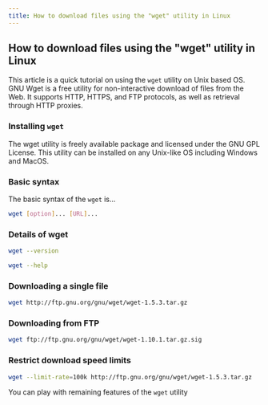 ```yaml
---
title: How to download files using the "wget" utility in Linux
---
```

## How to download files using the "wget" utility in Linux
This article is a quick tutorial on using the ``wget`` utility on Unix based OS.
GNU Wget is a free utility for non-interactive download of files from the Web. It supports HTTP, HTTPS, and FTP protocols, as well as retrieval through HTTP proxies.

### Installing `wget`
The wget utility is freely available package and licensed under the GNU GPL License. This utility can be installed on any Unix-like OS including Windows and MacOS.

### Basic syntax
The basic syntax of the ``wget`` is...
```bash
wget [option]... [URL]...
```
### Details of wget
```bash
wget --version
```
```bash
wget --help
```

### Downloading a single file
```bash
wget http://ftp.gnu.org/gnu/wget/wget-1.5.3.tar.gz
```

### Downloading from FTP
```bash
wget ftp://ftp.gnu.org/gnu/wget/wget-1.10.1.tar.gz.sig
```

### Restrict download speed limits
```bash
wget --limit-rate=100k http://ftp.gnu.org/gnu/wget/wget-1.5.3.tar.gz
```
You can play with remaining features of the ``wget`` utility
